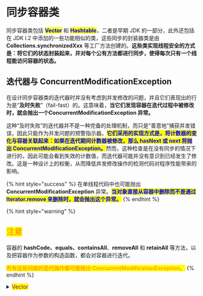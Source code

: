 # 同步容器类

同步容器类包括 <mark style="color:blue;">**Vector**</mark> 和 <mark style="color:blue;">**Hashtable**</mark>，二者是早期 JDK 的一部分，此外还包括在 JDK l.2 中添加的一些功能相似的类，这些同步的封装器类是由 **Collections.synchronizedXxx** 等工厂方法创建的。**这些类实现线程安全的方式是：将它们的状态封装起来，并对每个公有方法都进行同步，使得每次只有一个线程能访问容器的状态。**

## 迭代器与 ConcurrentModificationException

在设计同步容器类的迭代器时并没有考虑到并发修改的问题，并且它们表现出的行为是“**及时失败**”（fail-fast）的。这意味着，**当它们发现容器在迭代过程中被修改时，就会抛出一个ConcurrentModificationException 异常。**

这种“及时失败”的迭代器并不是一种完备的处理机制，而只是“善意地”捕获并发错误，因此只能作为并发问题的预警指示器。<mark style="color:blue;">**它们采用的实现方式是，将计数器的变化与容器关联起来：如果在迭代期间计数器被修改，那么 hasNext 或 next 将抛出 ConcurrentModificationException。**</mark>然而，这种检查是在没有同步的情况下进行的，因此可能会看到失效的计数值，而迭代器可能并没有意识到已经发生了修改。这是一种设计上的权衡，从而降低并发修改操作的检测代码对程序性能带来的影响。

{% hint style="success" %}
在单线程代码中也可能抛出 **ConcurrentModificationException** 异常。<mark style="color:blue;">**当对象直接从容器中删除而不是通过 Iterator.remove 来删除时，就会抛出这个异常。**</mark>
{% endhint %}

{% hint style="warning" %}
## <mark style="color:orange;">注意</mark>

容器的 **hashCode、equals、containsAll**、**removeAll** 和 **retainAll** 等方法，以及把容器作为参数的构造函数，都会对容器进行迭代。

<mark style="color:orange;">**所有这些间接的迭代操作都可能抛出 ConcurrentModificationException。**</mark>
{% endhint %}

<details>

<summary><mark style="color:purple;">Vector</mark></summary>

**在 Vector 中的 modCount 类似于“代”的概念，任何修改操作都会产生一个 modCount 自增，而 modCount 的值并不含有元素数量的含义。**

```java
public class Vector<E> {
    protected transient int modCount = 0;
    
    public boolean addAll(Collection<? extends E> c) {
        modCount++;
        ...
    }
    
    public synchronized E remove(int index) {
        modCount++;
        ...
    }

    ...
    
    private class Itr implements Iterator<E> {
        int expectedModCount = modCount;

        public E next() {
            synchronized (Vector.this) {
                checkForComodification();
                ...
            }
        }

        public void remove() {
            synchronized (Vector.this) {
                checkForComodification();
                ...
            }
            ...
        }

        final void checkForComodification() {
            if (modCount != expectedModCount)
                throw new ConcurrentModificationException();
        }
    }
}
```

</details>
